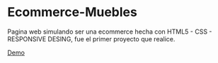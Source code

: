 # Ecommerce-Muebles

Pagina web simulando ser una ecommerce hecha con HTML5 - CSS - RESPONSIVE DESING, fue el primer proyecto que realice.

<a href="tienda-mueble-ecommerce.netlify.app">Demo</a>
